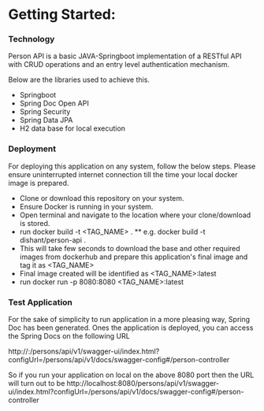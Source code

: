# Getting Started: 

### Technology
Person API is a basic JAVA-Springboot implementation of a RESTful API with CRUD operations and an entry level authentication mechanism.

Below are the libraries used to achieve this.
* Springboot
* Spring Doc Open API
* Spring Security
* Spring Data JPA
* H2 data base for local execution

### Deployment
For deploying this application on any system, follow the below steps. Please ensure uninterrupted internet connection till the time your local docker image is prepared.

* Clone or download this repository on your system.
* Ensure Docker is running in your system.
* Open terminal and navigate to the location where your clone/download is stored.
* run docker build -t <TAG_NAME> .
  ** e.g. docker build -t dishant/person-api .
* This will take few seconds to download the base and other required images from dockerhub and prepare this application's final image and tag it as <TAG_NAME>
* Final image created will be identified as <TAG_NAME>:latest
* run docker run -p 8080:8080 <TAG_NAME>:latest

### Test Application
For the sake of simplicity to run application in a more pleasing way, Spring Doc has been generated. Ones the application is deployed, you can access the Spring Docs on the following URL

http://<HOST>:<PORT>/persons/api/v1/swagger-ui/index.html?configUrl=/persons/api/v1/docs/swagger-config#/person-controller

So if you run your application on local on the above 8080 port then the URL will turn out to be
http://localhost:8080/persons/api/v1/swagger-ui/index.html?configUrl=/persons/api/v1/docs/swagger-config#/person-controller
